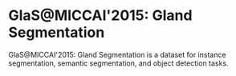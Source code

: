 # GlaS@MICCAI'2015: Gland Segmentation

GlaS@MICCAI'2015: Gland Segmentation is a dataset for instance segmentation, semantic segmentation, and object detection tasks.